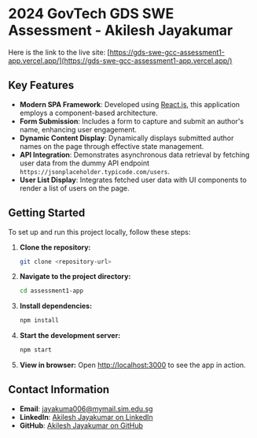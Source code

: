 # 2024 GovTech GDS SWE Assessment - Akilesh Jayakumar

Here is the link to the live site: [https://gds-swe-gcc-assessment1-app.vercel.app/](https://gds-swe-gcc-assessment1-app.vercel.app/)

## Key Features

- **Modern SPA Framework**: Developed using [React.js](https://reactjs.org/), this application employs a component-based architecture.
- **Form Submission**: Includes a form to capture and submit an author's name, enhancing user engagement.
- **Dynamic Content Display**: Dynamically displays submitted author names on the page through effective state management.
- **API Integration**: Demonstrates asynchronous data retrieval by fetching user data from the dummy API endpoint `https://jsonplaceholder.typicode.com/users`.
- **User List Display**: Integrates fetched user data with UI components to render a list of users on the page.

## Getting Started

To set up and run this project locally, follow these steps:

1. **Clone the repository:**
   ```bash
   git clone <repository-url>
   ```
2. **Navigate to the project directory:**
   ```bash
   cd assessment1-app
   ```
3. **Install dependencies:**
   ```bash
   npm install
   ```
4. **Start the development server:**
   ```bash
   npm start
   ```
5. **View in browser:**
   Open [http://localhost:3000](http://localhost:3000) to see the app in action.

## Contact Information

- **Email**: [jayakuma006@mymail.sim.edu.sg](mailto:jayakuma006@mymail.sim.edu.sg)
- **LinkedIn**: [Akilesh Jayakumar on LinkedIn](https://www.linkedin.com/in/akileshjayakumar/)
- **GitHub**: [Akilesh Jayakumar on GitHub](https://github.com/akileshjayakumar)
